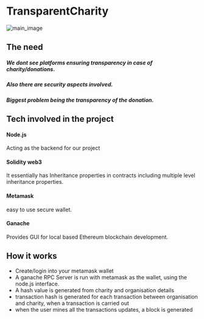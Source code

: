 # TransparentCharity

![main_image](https://blog.justgiving.com/wp-content/uploads/2020/09/Transparency-iStock-photo-paid-for_21-1.jpg)

## The need

##### We dont see platforms ensuring transparency in case of charity/donations.
##### Also there are security aspects involved.
##### Biggest problem being the transparency of the donation.

## Tech involved in the project

#### Node.js
Acting as the backend for our project

#### Solidity web3
It essentially has Inheritance properties in contracts including multiple level inheritance properties.

#### Metamask
easy to use secure wallet.

#### Ganache
Provides GUI for local based Ethereum blockchain development.

## How it works

* Create/login into your metamask wallet
* A ganache RPC Server is run with metamask as the wallet, using the node.js interface.
* A hash value is generated from charity and organisation details
* transaction hash is generated for each transaction between organisation and charity, when a transaction is carried out
* when the user mines all the transactions updates, a block is generated